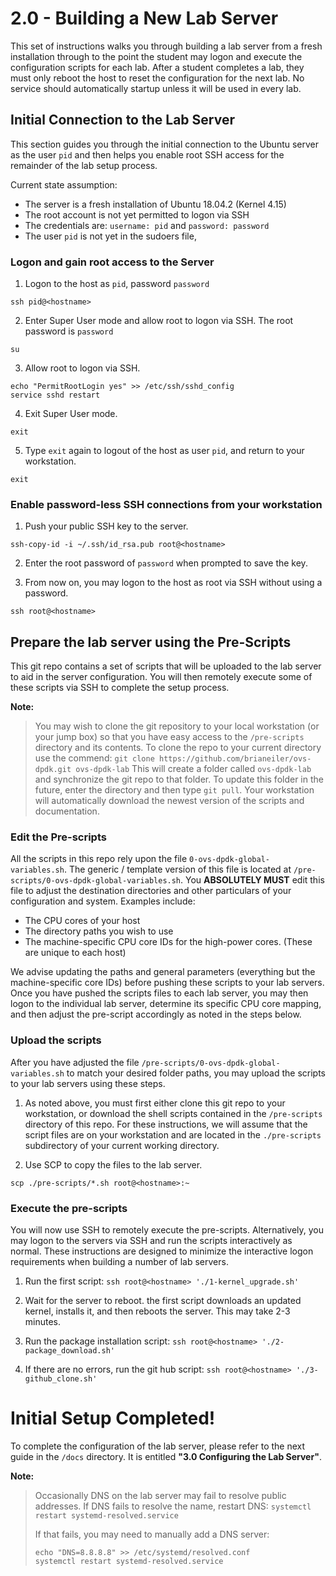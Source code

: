 # 2.0 - Building a New Lab Server

This set of instructions walks you through building a lab server from a fresh installation through to the point the student may logon and execute the configuration scripts for each lab.
After a student completes a lab, they must only reboot the host to reset the configuration for the next lab. 
No service should automatically startup unless it will be used in every lab. 



## Initial Connection to the Lab Server
This section guides you through the initial connection to the Ubuntu server as the user `pid` and then helps you enable root SSH access for the remainder of the lab setup process.

Current state assumption:
* The server is a fresh installation of Ubuntu 18.04.2 (Kernel 4.15)
* The root account is not yet permitted to logon via SSH
* The credentials are: `username: pid` and `password: password`
* The user `pid` is not yet in the sudoers file, 


### Logon and gain root access to the Server
1. Logon to the host as `pid`, password `password`
```
ssh pid@<hostname>
```
2. Enter Super User mode and allow root to logon via SSH. The root password is `password`
```
su
```
3. Allow root to logon via SSH.
```
echo "PermitRootLogin yes" >> /etc/ssh/sshd_config
service sshd restart
```
4. Exit Super User mode.
```
exit
```
5. Type `exit` again to logout of the host as user `pid`, and return to your workstation.
```
exit
```

### Enable password-less SSH connections from your workstation
1. Push your public SSH key to the server.
```
ssh-copy-id -i ~/.ssh/id_rsa.pub root@<hostname>
```
2. Enter the root password of `password` when prompted to save the key.

3. From now on, you may logon to the host as root via SSH without using a password.
```
ssh root@<hostname>
```


## Prepare the lab server using the Pre-Scripts
This git repo contains a set of scripts that will be uploaded to the lab server to aid in the server configuration. You will then remotely execute some of these scripts via SSH to complete the setup process. 

**Note:**
> You may wish to clone the git repository to your local workstation (or your jump box) so that you have easy access to the `/pre-scripts` directory and its contents.
> To clone the repo to your current directory use the commend: `git clone https://github.com/brianeiler/ovs-dpdk.git ovs-dpdk-lab` 
> This will create a folder called `ovs-dpdk-lab` and synchronize the git repo to that folder.
> To update this folder in the future, enter the directory and then type `git pull`. Your workstation will automatically download the newest version of the scripts and documentation.


### Edit the Pre-scripts
All the scripts in this repo rely upon the file `0-ovs-dpdk-global-variables.sh`. The generic / template version of this file is located at `/pre-scripts/0-ovs-dpdk-global-variables.sh`.
You **ABSOLUTELY MUST** edit this file to adjust the destination directories and other particulars of your configuration and system.
Examples include:
* The CPU cores of your host
* The directory paths you wish to use
* The machine-specific CPU core IDs for the high-power cores. (These are unique to each host)

We advise updating the paths and general parameters (everything but the machine-specific core IDs) before pushing these scripts to your lab servers. Once you have pushed the scripts files to each lab server, you may then logon to the individual lab server, determine its specific CPU core mapping, and then adjust the pre-script accordingly as noted in the steps below.


### Upload the scripts
After you have adjusted the file `/pre-scripts/0-ovs-dpdk-global-variables.sh` to match your desired folder paths, you may upload the scripts to your lab servers using these steps.

1. As noted above, you must first either clone this git repo to your workstation, or download the shell scripts contained in the `/pre-scripts` directory of this repo. For these instructions, we will assume that the script files are on your workstation and are located in the `./pre-scripts` subdirectory of your current working directory.

2. Use SCP to copy the files to the lab server.
```
scp ./pre-scripts/*.sh root@<hostname>:~
```

### Execute the pre-scripts
You will now use SSH to remotely execute the pre-scripts. Alternatively, you may logon to the servers via SSH and run the scripts interactively as normal. These instructions are designed to minimize the interactive logon requirements when building a number of lab servers.

1. Run the first script: `ssh root@<hostname> './1-kernel_upgrade.sh'`

2. Wait for the server to reboot. the first script downloads an updated kernel, installs it, and then reboots the server. This may take 2-3 minutes.

3. Run the package installation script: `ssh root@<hostname> './2-package_download.sh'`

4. If there are no errors, run the git hub script:  `ssh root@<hostname> './3-github_clone.sh'`



# Initial Setup Completed!
To complete the configuration of the lab server, please refer to the next guide in the `/docs` directory. It is entitled **"3.0 Configuring the Lab Server"**.




**Note:**
> Occasionally DNS on the lab server may fail to resolve public addresses.
> If DNS fails to resolve the name, restart DNS:
> `systemctl restart systemd-resolved.service`
>
> If that fails, you may need to manually add a DNS server:
> ```
> echo "DNS=8.8.8.8" >> /etc/systemd/resolved.conf
> systemctl restart systemd-resolved.service
> ```



